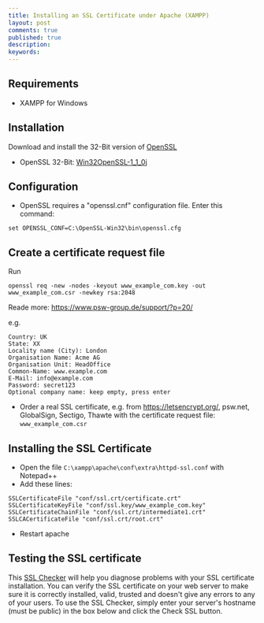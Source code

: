 ```yaml
---
title: Installing an SSL Certificate under Apache (XAMPP)
layout: post
comments: true
published: true
description: 
keywords: 
---
```


## Requirements

* XAMPP for Windows

## Installation

Download and install the 32-Bit version of [OpenSSL](https://slproweb.com/products/Win32OpenSSL.html)

* OpenSSL 32-Bit: [Win32OpenSSL-1_1_0j](https://slproweb.com/download/Win32OpenSSL-1_1_0j.exe)

## Configuration

* OpenSSL requires a "openssl.cnf" configuration file. Enter this command:

```
set OPENSSL_CONF=C:\OpenSSL-Win32\bin\openssl.cfg
```

## Create a certificate request file

Run

```
openssl req -new -nodes -keyout www_example_com.key -out www_example_com.csr -newkey rsa:2048
```

Reade more: <https://www.psw-group.de/support/?p=20/>

e.g.
```
Country: UK
State: XX
Locality name (City): London
Organisation Name: Acme AG
Organisation Unit: HeadOffice
Common-Name: www.example.com
E-Mail: info@example.com
Password: secret123
Optional company name: keep empty, press enter
```

* Order a real SSL certificate, e.g. from <https://letsencrypt.org/>, psw.net, GlobalSign, Sectigo, Thawte with the certificate request file: `www_example_com.csr`

## Installing the SSL Certificate

* Open the file `C:\xampp\apache\conf\extra\httpd-ssl.conf` with Notepad++
* Add these lines:

```
SSLCertificateFile "conf/ssl.crt/certificate.crt"
SSLCertificateKeyFile "conf/ssl.key/www_example_com.key"
SSLCertificateChainFile "conf/ssl.crt/intermediate1.crt"
SSLCACertificateFile "conf/ssl.crt/root.crt"
```

* Restart apache

## Testing the SSL certificate

This [SSL Checker](https://www.sslshopper.com/ssl-checker.html) will help you diagnose problems with your SSL certificate installation. You can verify the SSL certificate on your web server to make sure it is correctly installed, valid, trusted and doesn't give any errors to any of your users. To use the SSL Checker, simply enter your server's hostname (must be public) in the box below and click the Check SSL button.
